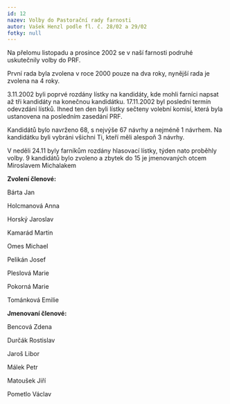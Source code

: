 ```yaml
---
id: 12
nazev: Volby do Pastorační rady farnosti
autor: Vašek Henzl podle fl. č. 28/02 a 29/02
fotky: null
---
```

Na přelomu listopadu a prosince 2002 se v naší farnosti podruhé uskutečnily volby do PRF. 
<p>
První rada byla zvolena v roce 2000 pouze na dva roky, nynější rada je zvolena na 4 roky. 
<p>
3.11.2002 byli poprvé rozdány lístky na kandidáty, kde mohli farníci napsat až tři kandidáty na konečnou kandidátku. 17.11.2002 byl poslední termín odevzdání lístků. Ihned ten den byli lístky sečteny volební komisí, která byla ustanovena na posledním zasedání PRF. 
<p>
Kandidátů bylo navrženo 68, s nejvýše 67 návrhy a nejméně 1 návrhem. Na kandidátku byli vybráni všichni Ti, kteří měli alespoň 3 návrhy. 
<p>
V neděli 24.11 byly farníkům rozdány hlasovací lístky, týden nato proběhly volby. 9 kandidátů bylo zvoleno a zbytek do 15 je jmenovaných otcem Miroslavem Michalakem 
<p>
<b>Zvolení členové:</b>
<p>
Bárta Jan 
<p>
Holcmanová Anna
<p>
Horský Jaroslav
<p>
Kamarád Martin
<p>
Omes Michael
<p>
Pelikán Josef
<p>
Pleslová Marie 
<p>
Pokorná Marie
<p>
Tománková Emilie
<p>
<b>Jmenovaní členové:</b>
<p>
Bencová Zdena 
<p>
Durčák Rostislav 
<p>
Jaroš Libor 
<p>
Málek Petr 
<p>
Matoušek Jiří 
<p>
Pometlo Václav 
